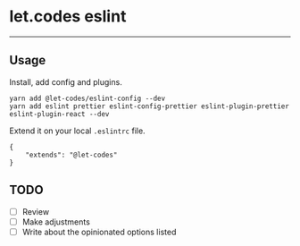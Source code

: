 # let.codes eslint

---

## Usage


Install, add config and plugins.

```
yarn add @let-codes/eslint-config --dev
yarn add eslint prettier eslint-config-prettier eslint-plugin-prettier eslint-plugin-react --dev
```

Extend it on your local `.eslintrc` file.

```
{
	"extends": "@let-codes"
}
```

## TODO

- [ ] Review
- [ ] Make adjustments
- [ ] Write about the opinionated options listed
